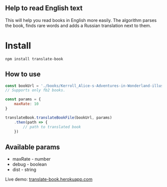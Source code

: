 ## Help to read English text
This will help you read books in English more easily.
The algorithm parses the book, finds rare words and adds a Russian translation next to them.

# Install
`npm install translate-book`

## How to use

```javascript
const bookUrl = './books/Kerroll_Alice-s-Adventures-in-Wonderland-illustrated.93955.fb2';
// Supports only fb2 books.

const params = {
    maxRate: 10
}

translateBook.translateBookFile(bookUrl, params)
    .then(path => {
        // path to translated book
    })
```

## Available params
- maxRate - number
- debug - boolean
- dist - string

Live demo: [translate-book.herokuapp.com](https://translate-book.herokuapp.com/)